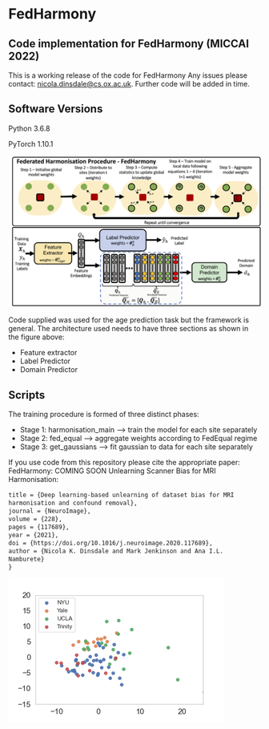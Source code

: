# FedHarmony
## Code implementation for FedHarmony (MICCAI 2022)

This is a working release of the code for FedHarmony Any issues please contact: nicola.dinsdale@cs.ox.ac.uk. Further code will be added in time.

Software Versions 
-----------------
Python 3.6.8

PyTorch 1.10.1

![network architecture](/figures/architecture.png)

Code supplied was used for the age prediction task but the framework is general. The architecture used needs to have three sections as shown in the figure above:
- Feature extractor
- Label Predictor
- Domain Predictor

## Scripts

The training procedure is formed of three distinct phases:
- Stage 1: harmonisation_main --> train the model for each site separately
- Stage 2: fed_equal --> aggregate weights according to FedEqual regime
- Stage 3: get_gaussians --> fit gaussian to data for each site separately

If you use code from this repository please cite the appropriate paper:
FedHarmony: COMING SOON
Unlearning Scanner Bias for MRI Harmonisation:
```@article{DINSDALE2021117689,
title = {Deep learning-based unlearning of dataset bias for MRI harmonisation and confound removal},
journal = {NeuroImage},
volume = {228},
pages = {117689},
year = {2021},
doi = {https://doi.org/10.1016/j.neuroimage.2020.117689},
author = {Nicola K. Dinsdale and Mark Jenkinson and Ana I.L. Namburete}
}
```

![pca alignment](https://github.com/nkdinsdale/FedHarmony/blob/main/figures/mygif.gif?style=centerme)
